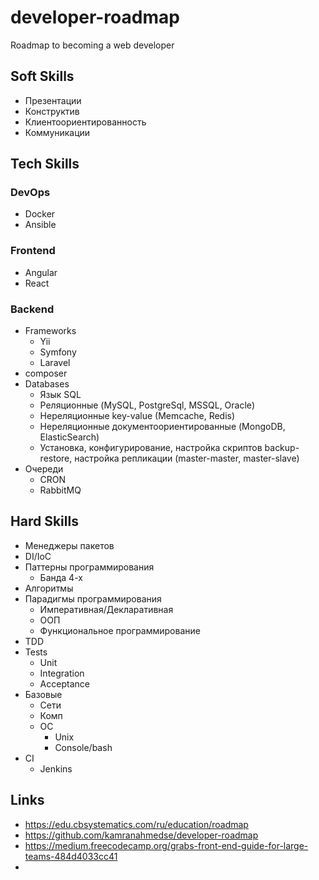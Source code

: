 # developer-roadmap
Roadmap to becoming a web developer

## Soft Skills

* Презентации
* Конструктив
* Клиентоориентированность
* Коммуникации

## Tech Skills
### DevOps
* Docker
* Ansible

### Frontend
* Angular
* React 

### Backend
* Frameworks
  * Yii
  * Symfony
  * Laravel
* composer
* Databases
  * Язык SQL
  * Реляционные (MySQL, PostgreSql, MSSQL, Oracle)
  * Нереляционные key-value (Memcache, Redis)
  * Нереляционные документоориентированные (MongoDB, ElasticSearch)
  * Установка, конфигурирование, настройка скриптов backup-restore, настройка репликации (master-master, master-slave)
* Очереди
  * CRON
  * RabbitMQ

## Hard Skills
* Менеджеры пакетов
* DI/IoC
* Паттерны программирования
  * Банда 4-х
* Алгоритмы
* Парадигмы программирования
  * Императивная/Декларативная
  * ООП
  * Функциональное программирование
* TDD
* Tests
  * Unit
  * Integration
  * Acceptance
* Базовые
  * Сети
  * Комп
  * ОС
    * Unix
    * Console/bash
* CI
  * Jenkins

## Links
* https://edu.cbsystematics.com/ru/education/roadmap
* https://github.com/kamranahmedse/developer-roadmap
* https://medium.freecodecamp.org/grabs-front-end-guide-for-large-teams-484d4033cc41
* 
